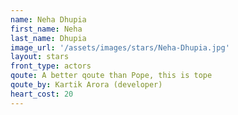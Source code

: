 ```yaml
---
name: Neha Dhupia
first_name: Neha  
last_name: Dhupia
image_url: '/assets/images/stars/Neha-Dhupia.jpg'
layout: stars
front_type: actors
qoute: A better qoute than Pope, this is tope
qoute_by: Kartik Arora (developer)
heart_cost: 20
---
```


